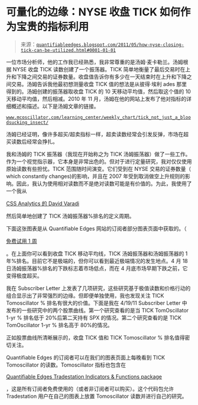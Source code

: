 <!--yml

分类：未分类

日期：2024-05-18 08:58:25

-->

# 可量化的边缘：NYSE 收盘 TICK 如何作为宝贵的指标利用

> 来源：[`quantifiableedges.blogspot.com/2011/05/how-nyse-closing-tick-can-be-utilized.html#0001-01-01`](http://quantifiableedges.blogspot.com/2011/05/how-nyse-closing-tick-can-be-utilized.html#0001-01-01)

一位市场分析师，他的工作我已经熟悉，我非常尊重的是汤姆·麦卡勒兰。汤姆根据 NYSE 收盘 TICK 读数创建了一个振荡器。TICK 简单地衡量了最后交易时在上升和下降之间交易的证券数量。收盘值告诉你有多少在一天结束时在上升和下降之间交易。汤姆告诉我他最初想测量收盘 TICK 值的想法是从彼得·埃利 ades 那里得到的。汤姆创建的振荡器取收盘 TICK 的 10 天移动平均值，然后取这个值的 10 天移动平均值，然后相减。2010 年 11 月，汤姆在他的网站上发布了他对指标的详细概述和描述。以下是汤姆文章的链接。

[`www.mcoscillator.com/learning_center/weekly_chart/tick_not_just_a_bloodsucking_insect/`](http://www.mcoscillator.com/learning_center/weekly_chart/tick_not_just_a_bloodsucking_insect/)

汤姆已经证明，像许多超买/超卖指标一样，超卖读数经常会引发反弹，市场在超买读数后经常会挣扎。

我和汤姆的 TICK 振荡器（我现在开始称之为 TICK 汤姆振荡器）做了一些工作。作为一个视觉指示器，它本身是非常出色的。但对于进行定量研究，我对仅仅使用原始读数有些担忧。TICK 范围随时间演变。它们受到在 NYSE 交易的证券数量（ which constantly changes)的影响，并且在 2007 年受到取消做空上升规则的影响。因此，我认为使用相对读数而不是绝对读数可能是有价值的。为此，我使用了一个我从

[CSS Analytics 的 David Varadi](http://cssanalytics.wordpress.com/)

然后简单地创建了 TICK 汤姆振荡器%排名的定义周期。

下面这张图表是从 Quantifiable Edges 网站的订阅者部分图表页面中获取的。（

[免费试用 1 周](http://www.quantifiableedges.com/members/register.php)

。在上面你可以看到收盘 TICK 移动平均线，TICK 汤姆振荡器和汤姆振荡器的 1 年%排名。目前它不是极端的，但你可以看到最近极端情况的发生地点。4 月 18 日汤姆振荡器%排名的下跌标志着市场低点，而在 4 月底市场早期下跌之前，它变得极度超买。

我在 Subscriber Letter 上发表了几项研究，这些研究基于极值读数和价格行动的组合显示出了非常强烈的边缘。但即便单独使用，我也发现关注 TICK Tomoscillator % 排名有很大的价值。下面是我在 4/19/11 Subscriber Letter 中发布的一些研究中的两个股票曲线。第一个研究查看的是当 TICK TomOscillator 1-yr % 排名低于 20%后第二天持有 SPX 的情况。第二个研究查看的是 TICK TomOscillator 1-yr % 排名高于 80%的情况。

正如股票曲线所清晰展示的，收盘 TICK 值和 TICK Tomoscillator % 排名值得密切关注。

Quantifiable Edges 的订阅者可以在我们的图表页面上每晚看到 TICK Tomoscillator 的读数。Tomoscillator 指标也包含在

[Quantifiable Edges Tradestation Indicators & Functions package](http://www.quantifiableedges.com/code.html)

，这是所有订阅者免费使用的（或者非订阅者可以购买）。这个代码包允许 Tradestation 用户在自己的图表上放置 Tomoscillator 读数并进行自己的研究。
